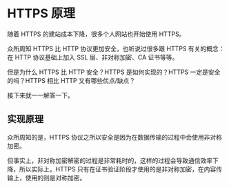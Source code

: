 # HTTPS 原理

随着 HTTPS 的建站成本下降，很多个人网站也开始使用 HTTPS。

众所周知 HTTPS 比 HTTP 协议更加安全，也听说过很多跟 HTTPS 有关的概念：在 HTTP 协议基础上加入 SSL 层、非对称加密、CA 证书等等。

但是为什么 HTTPS 比 HTTP 安全？HTTPS 是如何实现的？HTTPS 一定是安全的吗？HTTPS 相比 HTTP 又有哪些优点/缺点？

接下来就一一解答一下。

## 实现原理

众所周知的是，HTTPS 协议之所以安全是因为在数据传输的过程中会使用非对称加密。

但事实上，非对称加密解密的过程是非常耗时的，这样的过程会导致通信效率下降，所以实际上，HTTPS 只有在证书验证阶段才使用的是非对称加密，在内容传输上，使用的则是对称加密。